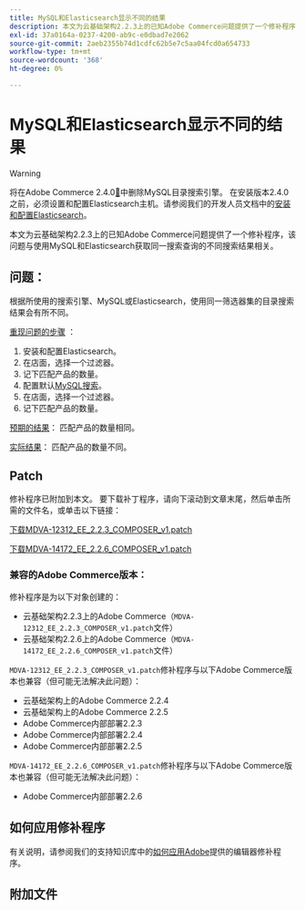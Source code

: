 ```yaml
---
title: MySQL和Elasticsearch显示不同的结果
description: 本文为云基础架构2.2.3上的已知Adobe Commerce问题提供了一个修补程序，该问题与使用MySQL和Elasticsearch获取同一搜索查询的不同搜索结果相关。
exl-id: 37a0164a-0237-4200-ab9c-e0dbad7e2062
source-git-commit: 2aeb2355b74d1cdfc62b5e7c5aa04fcd0a654733
workflow-type: tm+mt
source-wordcount: '368'
ht-degree: 0%

---
```


# MySQL和Elasticsearch显示不同的结果

>[!WARNING]
>
> 将在Adobe Commerce 2.4.0[&#128279;](/help/announcements/adobe-commerce-announcements/mysql-catalog-search-engine-will-be-removed-in-magento-2-4-0.md)中删除MySQL目录搜索引擎。 在安装版本2.4.0之前，必须设置和配置Elasticsearch主机。请参阅我们的开发人员文档中的[安装和配置Elasticsearch](https://experienceleague.adobe.com/en/docs/commerce-operations/configuration-guide/search/overview-search)。

本文为云基础架构2.2.3上的已知Adobe Commerce问题提供了一个修补程序，该问题与使用MySQL和Elasticsearch获取同一搜索查询的不同搜索结果相关。

## 问题：

根据所使用的搜索引擎、MySQL或Elasticsearch，使用同一筛选器集的目录搜索结果会有所不同。

<u>重现问题的步骤</u> ：

1. 安装和配置Elasticsearch。
1. 在店面，选择一个过滤器。
1. 记下匹配产品的数量。
1. 配置默认[MySQL搜索](/help/announcements/adobe-commerce-announcements/mysql-catalog-search-engine-will-be-removed-in-magento-2-4-0.md)。
1. 在店面，选择一个过滤器。
1. 记下匹配产品的数量。

<u>预期的结果</u>：
匹配产品的数量相同。

<u>实际结果</u>：
匹配产品的数量不同。

## Patch

修补程序已附加到本文。 要下载补丁程序，请向下滚动到文章末尾，然后单击所需的文件名，或单击以下链接：

[下载MDVA-12312\_EE\_2.2.3\_COMPOSER\_v1.patch](assets/MDVA-12312_EE_2.2.3_COMPOSER_v1.patch.zip)

[下载MDVA-14172\_EE\_2.2.6\_COMPOSER\_v1.patch](assets/MDVA-14172_EE_2.2.6_COMPOSER_v1.patch.zip)

### 兼容的Adobe Commerce版本：

修补程序是为以下对象创建的：

* 云基础架构2.2.3上的Adobe Commerce（`MDVA-12312_EE_2.2.3_COMPOSER_v1.patch`文件）
* 云基础架构2.2.6上的Adobe Commerce（`MDVA-14172_EE_2.2.6_COMPOSER_v1.patch`文件）

`MDVA-12312_EE_2.2.3_COMPOSER_v1.patch`修补程序与以下Adobe Commerce版本也兼容（但可能无法解决此问题）：

* 云基础架构上的Adobe Commerce 2.2.4
* 云基础架构上的Adobe Commerce 2.2.5
* Adobe Commerce内部部署2.2.3
* Adobe Commerce内部部署2.2.4
* Adobe Commerce内部部署2.2.5

`MDVA-14172_EE_2.2.6_COMPOSER_v1.patch`修补程序与以下Adobe Commerce版本也兼容（但可能无法解决此问题）：

* Adobe Commerce内部部署2.2.6

## 如何应用修补程序

有关说明，请参阅我们的支持知识库中的[如何应用Adobe](/help/how-to/general/how-to-apply-a-composer-patch-provided-by-magento.md)提供的编辑器修补程序。

## 附加文件

